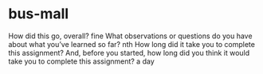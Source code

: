 # bus-mall
How did this go, overall? fine 
What observations or questions do you have about what you’ve learned so far? nth
How long did it take you to complete this assignment? And, before you started, how long did you think it would take you to complete this assignment? a day